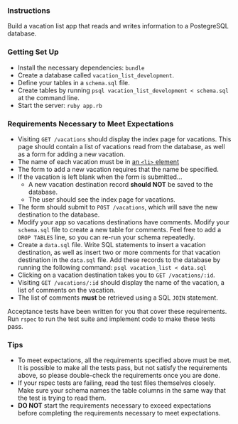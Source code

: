 ### Instructions

Build a vacation list app that reads and writes information to a PostegreSQL database.

### Getting Set Up

* Install the necessary dependencies: `bundle`
* Create a database called `vacation_list_development`.
* Define your tables in a `schema.sql` file.
* Create tables by running `psql vacation_list_development < schema.sql` at the command line.
* Start the server: `ruby app.rb`

### Requirements Necessary to Meet Expectations

* Visiting `GET /vacations` should display the index page for vacations. This page should contain a list of vacations read from the database, as well as a form for adding a new vacation.
* The name of each vacation must be in [an `<li>` element](https://developer.mozilla.org/en-US/docs/Web/HTML/Element/li)
* The form to add a new vacation requires that the name be specified.
* If the vacation is left blank when the form is submitted...
  - A new vacation destination record **should NOT** be saved to the database.
  - The user should see the index page for vacations.
* The form should submit to `POST /vacations`, which will save the new destination to the database.
* Modify your app so vacations destinations have comments. Modify your `schema.sql` file to create a new table for comments. Feel free to add a `DROP TABLES` line, so you can re-run your schema repeatedly.
* Create a `data.sql` file. Write SQL statements to insert a vacation destination, as well as insert two or more comments for that vacation destination in the `data.sql` file. Add these records to the database by running the following command: `psql vacation_list < data.sql`
* Clicking on a vacation destination takes you to `GET /vacations/:id`.
* Visiting `GET /vacations/:id` should display the name of the vacation, a list of comments on the vacation.
* The list of comments **must** be retrieved using a SQL `JOIN` statement.

Acceptance tests have been written for you that cover these requirements. Run `rspec` to run the test suite and implement code to make these tests pass.

### Tips

* To meet expectations, all the requirements specified above must be met. It is possible to make all the tests pass, but not satisfy the requirements above, so please double-check the requirements once you are done.
* If your rspec tests are failing, read the test files themselves closely. Make sure your schema names the table columns in the same way that the test is trying to read them.
* **DO NOT** start the requirements necessary to exceed expectations before completing the requirements necessary to meet expectations.
